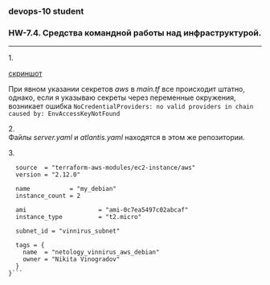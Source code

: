 ### devops-10 student

### HW-7.4. Средства командной работы над инфраструктурой.

---

1.</br>

[скриншот](http://joxi.ru/DmB5zK7tgOEvQr)

При явном указании секретов *aws* в *main.tf* все происходит штатно,
однако, если я указываю секреты через переменные окружения, возникает ошибка 
```NoCredentialProviders: no valid providers in chain caused by: EnvAccessKeyNotFound```

2.</br>
Файлы *server.yaml* и *atlantis.yaml* находятся в этом же репозитории.

3.</br>

```module "ec2_instances" {
  source  = "terraform-aws-modules/ec2-instance/aws"
  version = "2.12.0"

  name           = "my_debian"
  instance_count = 2

  ami                    = "ami-0c7ea5497c02abcaf"
  instance_type          = "t2.micro"

  subnet_id = "vinnirus_subnet"

  tags = {
    name  = "netology_vinnirus_aws_debian"
    owner = "Nikita Vinogradov"
  }
}```